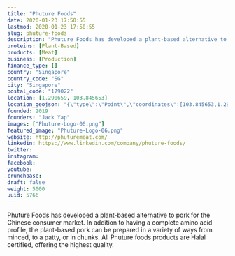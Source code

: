```yaml
---
title: "Phuture Foods"
date: 2020-01-23 17:50:55
lastmod: 2020-01-23 17:50:55
slug: phuture-foods
description: "Phuture Foods has developed a plant-based alternative to pork for the Chinese consumer market. In addition to having a complete amino acid profile, the plant-based pork can be prepared in a variety of ways from minced, to a patty, or in chunks. All Phuture foods products are Halal certified, offering the highest quality."
proteins: [Plant-Based]
products: [Meat]
business: [Production]
finance_type: []
country: "Singapore"
country_code: "SG"
city: "Singapore"
postal_code: "179022"
location: [1.290659, 103.845653]
location_geojson: "{\"type\":\"Point\",\"coordinates\":[103.845653,1.290659]}"
founded: 2019
founders: "Jack Yap"
images: ["Phuture-Logo-06.png"]
featured_image: "Phuture-Logo-06.png"
website: http://phuturemeat.com/
linkedin: https://www.linkedin.com/company/phuture-foods/
twitter: 
instagram: 
facebook: 
youtube: 
crunchbase: 
draft: false
weight: 5000
uuid: 5766
---
```

Phuture Foods has developed a plant-based alternative to pork for the Chinese consumer market. In addition to having a complete amino acid profile, the plant-based pork can be prepared in a variety of ways from minced, to a patty, or in chunks. All Phuture foods products are Halal certified, offering the highest quality.
